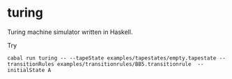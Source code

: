 # turing

Turing machine simulator written in Haskell.

Try

    cabal run turing -- --tapeState examples/tapestates/empty.tapestate --transitionRules examples/transitionrules/BB5.transitionrule  --initialState A

